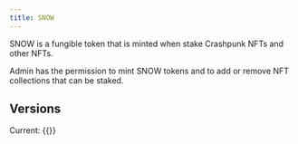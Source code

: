 ```yaml
---
title: SNOW
---
```


SNOW is a fungible token that is minted when stake Crashpunk NFTs and other NFTs.

Admin has the permission to mint SNOW tokens and to add or remove NFT collections that can be staked.

## Versions

Current: {{<contractref snow SP1XKR4A44BBRW9ZCXA6QEZ958K2WWQ67V67N004G snow-token.clar >}}
